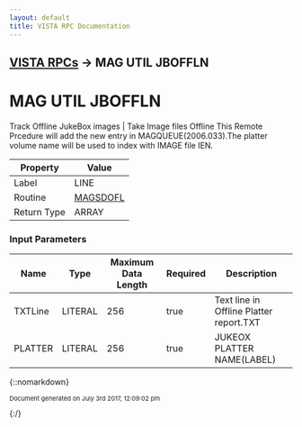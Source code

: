 ```yaml
---
layout: default
title: VISTA RPC Documentation
---
```


## [VISTA RPCs](TableOfContents) &#8594; MAG UTIL JBOFFLN
# MAG UTIL JBOFFLN

Track Offline JukeBox images | Take Image files Offline This Remote Prcedure will add the new entry in MAGQUEUE(2006.033).The platter volume name will be used to index with IMAGE file IEN.

Property | Value
--- | ---
Label | LINE
Routine | [MAGSDOFL](http://code.osehra.org/dox/Routine_MAGSDOFL_source.html)
Return Type | ARRAY


### Input Parameters

Name | Type | Maximum Data Length | Required | Description
--- | --- | --- | --- | ---
TXTLine | LITERAL | 256 | true | Text line in Offline Platter report.TXT
PLATTER | LITERAL | 256 | true | JUKEOX PLATTER NAME(LABEL)



{::nomarkdown} <br/><p style="font-size: 11px">Document generated on July 3rd 2017, 12:09:02 pm</p>{:/}